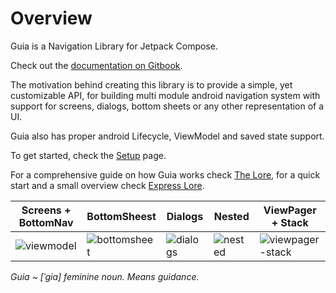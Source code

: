 # Overview

Guia is a Navigation Library for Jetpack Compose.

Check out the [documentation on Gitbook](https://roudi.gitbook.io/guia-navigation/).

The motivation behind creating this library is to provide a simple, yet customizable API, for building multi module android navigation system with support for screens, dialogs, bottom sheets or any other representation of a UI.

Guia also has proper android Lifecycle, ViewModel and saved state support.

To get started, check the [Setup](setup.md) page.

For a comprehensive guide on how Guia works check [The Lore](using-guia/the-lore/), for a quick start and a small overview check [Express Lore](using-guia/express-lore/).

Screens + BottomNav | BottomSheest | Dialogs | Nested | ViewPager + Stack 
------------------- | ------------ | ------- | ------ | ------------------
![viewmodel](https://user-images.githubusercontent.com/22520376/215367080-4c26d553-0e3b-4b0a-a713-9e9ccaddc154.png) | ![bottomsheet](https://user-images.githubusercontent.com/22520376/215367072-4acd062b-87e1-4f95-ba84-694e531e5171.png) | ![dialogs](https://user-images.githubusercontent.com/22520376/215367076-06613247-0ec8-40e1-9ab1-ce5d17f9666c.png) | ![nested](https://user-images.githubusercontent.com/22520376/215367077-f3d1feb3-1541-4bc2-b4ca-f746dfa7043c.png) | ![viewpager-stack](https://user-images.githubusercontent.com/22520376/215367083-1afa6fee-c0c8-43ca-8a0a-1c8982733e8f.png)

_Guia \~ \[ˈɡia] feminine noun. Means guidance._
